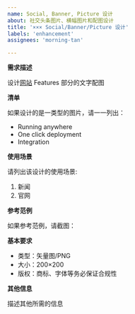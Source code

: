 ```yaml
---
name: Social, Banner, Picture 设计
about: 社交头条图片、横幅图片和配图设计
title: '××× Social/Banner/Picture 设计'
labels: 'enhancement'
assignees: 'morning-tan'

---
```


**需求描述**

设计[网站](https://www.websoft9.com/en/) Features 部分的文字配图

**清单**

如果设计的是一类型的图片，请一一列出：

* Running anywhere
* One click deployment
* Integration

**使用场景**

请列出该设计的使用场景:

1. 新闻
2. 官网

**参考范例**

如果参考范例，请截图：

**基本要求**

 - 类型：矢量图/PNG
 - 大小：200×200
 - 版权：商标、字体等务必保证合规性

**其他信息**

描述其他所需的信息
